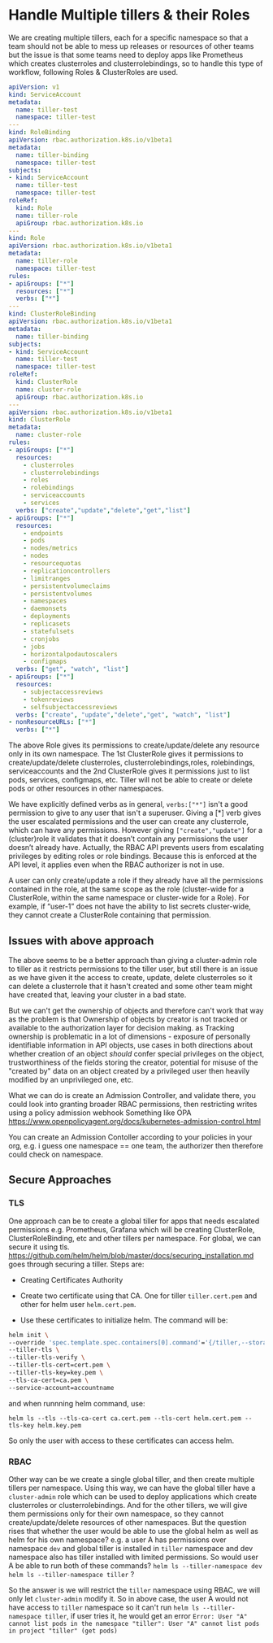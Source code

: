 # Handle Multiple tillers & their Roles

We are creating multiple tillers, each for a specific namespace so that a team should not be able to mess up releases or resources of other teams but the issue is that some teams need to deploy apps like Prometheus which creates clusterroles and clusterrolebindings, so to handle this type of workflow, following Roles & ClusterRoles are used.

```yaml
apiVersion: v1
kind: ServiceAccount
metadata:
  name: tiller-test
  namespace: tiller-test
---
kind: RoleBinding
apiVersion: rbac.authorization.k8s.io/v1beta1
metadata:
  name: tiller-binding
  namespace: tiller-test
subjects:
- kind: ServiceAccount
  name: tiller-test
  namespace: tiller-test
roleRef:
  kind: Role
  name: tiller-role
  apiGroup: rbac.authorization.k8s.io
---
kind: Role
apiVersion: rbac.authorization.k8s.io/v1beta1
metadata:
  name: tiller-role
  namespace: tiller-test
rules:
- apiGroups: ["*"]
  resources: ["*"]
  verbs: ["*"]
---
kind: ClusterRoleBinding
apiVersion: rbac.authorization.k8s.io/v1beta1
metadata:
  name: tiller-binding
subjects:
- kind: ServiceAccount
  name: tiller-test
  namespace: tiller-test
roleRef:
  kind: ClusterRole
  name: cluster-role
  apiGroup: rbac.authorization.k8s.io
---
apiVersion: rbac.authorization.k8s.io/v1beta1
kind: ClusterRole
metadata:
  name: cluster-role
rules:
- apiGroups: ["*"]
  resources:
    - clusterroles
    - clusterrolebindings
    - roles
    - rolebindings
    - serviceaccounts
    - services
  verbs: ["create","update","delete","get","list"]
- apiGroups: ["*"]
  resources:
    - endpoints
    - pods
    - nodes/metrics
    - nodes  
    - resourcequotas
    - replicationcontrollers
    - limitranges
    - persistentvolumeclaims
    - persistentvolumes
    - namespaces
    - daemonsets
    - deployments
    - replicasets
    - statefulsets
    - cronjobs
    - jobs
    - horizontalpodautoscalers
    - configmaps
  verbs: ["get", "watch", "list"]
- apiGroups: ["*"]
  resources:
    - subjectaccessreviews
    - tokenreviews
    - selfsubjectaccessreviews
  verbs: ["create", "update","delete","get", "watch", "list"]
- nonResourceURLs: ["*"]
  verbs: ["*"]
```

The above Role gives its permissions to create/update/delete any resource only in its own namespace. The 1st ClusterRole gives it permissions to create/update/delete clusterroles, clusterrolebindings,roles, rolebindings, serviceaccounts and the 2nd ClusterRole gives it permissions just to list pods, services, configmaps, etc. Tiller will not be able to create or delete pods or other resources in other namespaces.

We have explicitly defined verbs as in general, `verbs:["*"]` isn't a good permission to give to any user that isn't a superuser. Giving a [*] verb gives the user escalated permissions and the user can create any clusterrole, which can have any permissions. However giving `["create","update"]` for a (cluster)role it validates that it doesn’t contain any permissions the user doesn’t already have. Actually, the RBAC API prevents users from escalating privileges by editing roles or role bindings. Because this is enforced at the API level, it applies even when the RBAC authorizer is not in use.

A user can only create/update a role if they already have all the permissions contained in the role, at the same scope as the role (cluster-wide for a ClusterRole, within the same namespace or cluster-wide for a Role). For example, if “user-1” does not have the ability to list secrets cluster-wide, they cannot create a ClusterRole containing that permission.

## Issues with above approach

The above seems to be a better approach than giving a cluster-admin role to tiller as it restricts permissions to the tiller user, but still there is an issue as we have given it the access to create, update, delete clusterroles so it can delete a clusterrole that it hasn't created and some other team might have created that, leaving your cluster in a bad state.

But we can't get the ownership of objects and therefore can't work that way as the problem is that Ownership of objects by creator is not tracked or available to the authorization layer for decision making. as Tracking ownership is problematic in a lot of dimensions - exposure of personally identifiable information in API objects, use cases in both directions about whether creation of an object *should* confer special privileges on the object, trustworthiness of the fields storing the creator, potential for misuse of the "created by" data on an object created by a privileged user then heavily modified by an unprivileged one, etc.

What we can do is create an Admission Controller, and validate there, you could look into granting broader RBAC permissions, then restricting writes using a policy admission webhook
Something like OPA
https://www.openpolicyagent.org/docs/kubernetes-admission-control.html

You can create an Admission Contoller according to your policies in your org, e.g. i guess one namespace == one team, the authorizer then therefore could check on namespace.

## Secure Approaches

### TLS

One approach can be to create a global tiller for apps that needs escalated permissions e.g. Prometheus, Grafana which will be creating ClusterRole, ClusterRoleBinding, etc and other tillers per namespace. For global, we can secure it using tls. https://github.com/helm/helm/blob/master/docs/securing_installation.md goes through securing a tiller. Steps are:

- Creating Certificates Authority

- Create two certificate using that CA. One for tiller `tiller.cert.pem` and other for helm user `helm.cert.pem`.

- Use these certificates to initialize helm. The command will be:

``` bash
helm init \
--override 'spec.template.spec.containers[0].command'='{/tiller,--storage=secret}' \
--tiller-tls \
--tiller-tls-verify \
--tiller-tls-cert=cert.pem \
--tiller-tls-key=key.pem \
--tls-ca-cert=ca.pem \
--service-account=accountname
```

and when runnning helm command, use:

`helm ls --tls --tls-ca-cert ca.cert.pem --tls-cert helm.cert.pem --tls-key helm.key.pem`

So only the user with access to these certificates can access helm.

### RBAC

Other way can be we create a single global tiller, and then create multiple tillers per namespace. Using this way, we can have the global tiller have a `cluster-admin` role which can be used to deploy applications which create clusterroles or clusterrolebindings. And for the other tillers, we will give them permissions only for their own namespace, so they cannot create/update/delete resources of other namespaces. But the question rises that whether the user would be able to use the global helm as well as helm for his own namespace? e.g. a user A has permissions over namespace `dev` and global tiller is installed in `tiller` namespace and dev namespace also has tiller installed with limited permissions. So would user A be able to run both of these commands?
`helm ls --tiller-namespace dev`
`helm ls --tiller-namespace tiller` ?

So the answer is we will restrict the `tiller` namespace using RBAC, we will only let `cluster-admin` modify it. So in above case, the user A would not have access to `tiller` namespace so it can't run `helm ls --tiller-namespace tiller`, if user tries it, he would get an error `Error: User "A" cannot list pods in the namespace "tiller": User "A" cannot list pods in project "tiller" (get pods)`
